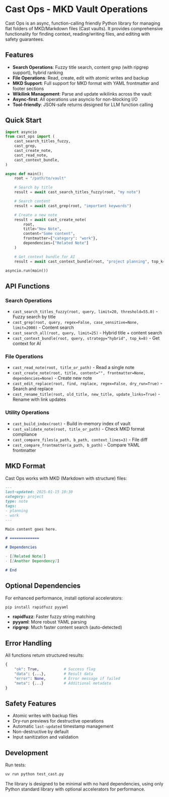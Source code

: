 # Cast Ops - MKD Vault Operations

Cast Ops is an async, function-calling friendly Python library for managing flat folders of MKD/Markdown files (Cast vaults). It provides comprehensive functionality for finding context, reading/writing files, and editing with safety guarantees.

## Features

- **Search Operations**: Fuzzy title search, content grep (with ripgrep support), hybrid ranking
- **File Operations**: Read, create, edit with atomic writes and backup
- **MKD Support**: Full support for MKD format with YAML frontmatter and footer sections
- **Wikilink Management**: Parse and update wikilinks across the vault
- **Async-first**: All operations use asyncio for non-blocking I/O
- **Tool-friendly**: JSON-safe returns designed for LLM function calling

## Quick Start

```python
import asyncio
from cast_ops import (
    cast_search_titles_fuzzy,
    cast_grep,
    cast_create_note,
    cast_read_note,
    cast_context_bundle,
)

async def main():
    root = "/path/to/vault"

    # Search by title
    result = await cast_search_titles_fuzzy(root, "my note")

    # Search content
    result = await cast_grep(root, "important keywords")

    # Create a new note
    result = await cast_create_note(
        root,
        title="New Note",
        content="Some content",
        frontmatter={"category": "work"},
        dependencies=["Related Note"]
    )

    # Get context bundle for AI
    result = await cast_context_bundle(root, "project planning", top_k=5)

asyncio.run(main())
```

## API Functions

### Search Operations
- `cast_search_titles_fuzzy(root, query, limit=20, threshold=55.0)` - Fuzzy search by title
- `cast_grep(root, query, regex=False, case_sensitive=None, limit=2000)` - Content search
- `cast_search_all(root, query, limit=25)` - Hybrid title + content search
- `cast_context_bundle(root, query, strategy="hybrid", top_k=8)` - Get context for AI

### File Operations
- `cast_read_note(root, title_or_path)` - Read a single note
- `cast_create_note(root, title, content="", frontmatter=None, dependencies=None)` - Create new note
- `cast_edit_replace(root, find, replace, regex=False, dry_run=True)` - Search and replace
- `cast_rename_title(root, old_title, new_title, update_links=True)` - Rename with link updates

### Utility Operations
- `cast_build_index(root)` - Build in-memory index of vault
- `cast_validate_note(root, title_or_path)` - Check MKD format compliance
- `cast_compare_files(a_path, b_path, context_lines=3)` - File diff
- `cast_compare_frontmatter(a_path, b_path)` - Compare YAML frontmatter

## MKD Format

Cast Ops works with MKD (Markdown with structure) files:

```markdown
---
last-updated: 2025-01-15 10:30
category: project
type: note
tags:
- planning
- work
---

Main content goes here.

# =============

# Dependencies

- [[Related Note]]
- [[Another Dependency]]

# End
```

## Optional Dependencies

For enhanced performance, install optional accelerators:

```bash
pip install rapidfuzz pyyaml
```

- **rapidfuzz**: Faster fuzzy string matching
- **pyyaml**: More robust YAML parsing
- **ripgrep**: Much faster content search (auto-detected)

## Error Handling

All functions return structured results:

```python
{
    "ok": True,           # Success flag
    "data": {...},        # Result data
    "error": None,        # Error message if failed
    "meta": {...}         # Additional metadata
}
```

## Safety Features

- Atomic writes with backup files
- Dry-run previews for destructive operations
- Automatic `last-updated` timestamp management
- Non-destructive by default
- Input sanitization and validation

## Development

Run tests:

```bash
uv run python test_cast.py
```

The library is designed to be minimal with no hard dependencies, using only Python standard library with optional accelerators for performance.